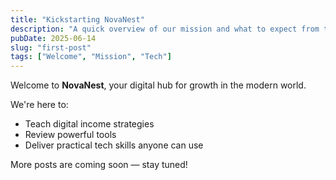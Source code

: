 ```yaml
---
title: "Kickstarting NovaNest"
description: "A quick overview of our mission and what to expect from this blog."
pubDate: 2025-06-14
slug: "first-post"
tags: ["Welcome", "Mission", "Tech"]
---
```


Welcome to **NovaNest**, your digital hub for growth in the modern world.

We're here to:
- Teach digital income strategies
- Review powerful tools
- Deliver practical tech skills anyone can use

More posts are coming soon — stay tuned!
